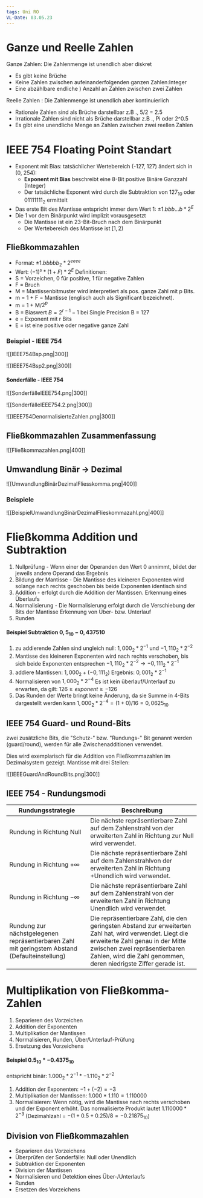 ```yaml
---
tags: Uni RO
VL-Date: 03.05.23
---
```

# Ganze und Reelle Zahlen
Ganze Zahlen: Die Zahlenmenge ist unendlich aber diskret
- Es gibt keine Brüche
- Keine Zahlen zwischen aufeinanderfolgenden ganzen Zahlen:Integer
- Eine abzählbare endliche ) Anzahl an Zahlen zwischen zwei Zahlen

Reelle Zahlen : Die Zahlenmenge ist unendlich aber kontinuierlich
- Rationale Zahlen sind als Brüche darstellbar z.B ., 5/2 = 2.5
- Irrationale Zahlen sind nicht als Brüche darstellbar z.B ., Pi oder 2^0.5
- Es gibt eine unendliche Menge an Zahlen zwischen zwei reellen Zahlen

# IEEE 754 Floating Point Standart
- Exponent mit Bias: tatsächlicher Wertebereich (-127, 127) ändert sich in (0, 254):
	- __Exponent mit Bias__ beschreibt eine 8-Bit positive Binäre Ganzzahl (Integer)
	- Der tatsächliche Exponent wird durch die Subtraktion von $127_{10}$ oder $01111111_2$ ermittelt
- Das erste Bit des Mantisse entspricht immer dem Wert 1: $\pm 1.bbb...b*2^E$
- Die 1 vor dem Binärpunkt wird implizit vorausgesetzt
	- Die Mantisse ist ein 23-Bit-Bruch nach dem Binärpunkt
	- Der Wertebereich des Mantisse ist $[ 1,2)$

## Fließkommazahlen
- Format: $\pm 1.bbbbb_2 * 2^{eeee}$
- Wert: $(-1)^s*(1+F)*2^E$
Definitionen:
- S = Vorzeichen, 0 für positive, 1 für negative Zahlen
- F = Bruch
- M = Mantissenbitmuster wird interpretiert als pos. ganze Zahl mit p Bits.
- m = 1 + F = Mantisse (englisch auch als Significant bezeichnet).
- m = 1 + M/$2^p$
- B = Biaswert $B = 2^{r-1}-1$ bei Single Precision B = 127
- e = Exponent mit r Bits
- E = ist eine positive oder negative ganze Zahl
### Beispiel - IEEE 754

![[IEEE754Bsp.png|300]]

![[IEEE754Bsp2.png|300]]

#### Sonderfälle - IEEE 754


![[SonderfälleIEEE754.png|300]]

![[SonderfälleIEEE754.2.png|300]]

![[IEEE754DenormalisierteZahlen.png|300]]

## Fließkommazahlen Zusammenfassung

![[Fließkommazahlen.png|400]]

## Umwandlung Binär $\rightarrow$ Dezimal

![[UmwandlungBinärDezimalFliesskomma.png|400]]

### Beispiele

![[BeispielUmwandlungBinärDezimalFlieskommazahl.png|400]]

# Fließkomma Addition und Subtraktion
1. Nullprüfung - Wenn einer der Operanden den Wert 0 annimmt, bildet der jeweils andere Operand das Ergebnis
2. Bildung der Mantisse - Die Mantisse des kleineren Exponenten wird solange nach rechts geschoben bis beide Exponenten identisch sind
3. Addition - erfolgt durch die Addition der Mantissen. Erkennung eines Überlaufs
4. Normalisierung - Die Normalisierung erfolgt durch die Verschiebung der Bits der Mantisse Erkennung von Über- bzw. Unterlauf
5. Runden

#### Beispiel Subtraktion $0,5_{10} - 0,4375{10}$
1. zu addierende Zahlen sind ungleich null: $1,000_2 *2^{-1}$ und $-1,110_2 * 2^{-2}$
2. Mantisse des kleineren Exponenten wird nach rechts verschoben, bis sich beide Exponenten entsprechen $-1,110_2 * 2^{-2} \rightarrow -0,111_2 * 2^{-1}$
3. addiere Mantissen: $1,000_2 + (-0,111_2)$ Ergebnis: $0,001_2*2^{-1}$
4. Normalisieren von $1,000_2 *2^{-4}$ Es ist kein überlauf/Unterlauf zu erwarten, da gilt: $126 \geq exponent \geq - 126$
5. Das Runden der Werte bringt keine Änderung, da sie Summe in 4-Bits dargestellt werden kann $1,000_2 *2^{-4} = (1 + 0)/16 = 0,0625_{10}$ 

## IEEE 754 Guard- und Round-Bits
zwei zusätzliche Bits, die "Schutz-" bzw. "Rundungs-" Bit genannt werden (guard/round), werden für alle Zwischenadditionen verwendet.

Dies wird exemplarisch für die Addition von Fließkommazahlen im Dezimalsystem gezeigt. Mantisse mit drei Stellen:

![[IEEEGuardAndRoundBits.png|300]]

## IEEE 754 - Rundungsmodi

| Rundungsstrategie                                                                              | Beschreibung                                                                                                          |
| ---------------------------------------------------------------------------------------------- | --------------------------------------------------------------------------------------------------------------------- |
| Rundung in Richtung Null                                                                       | Die nächste repräsentierbare Zahl auf dem Zahlenstrahl von der erweiterten Zahl in Richtung zur Null wird verwendet.  |
| Rundung in Richtung $+\infty$                                                                  | Die nächste repräsentierbare Zahl auf dem Zahlenstrahlvon der erweiterten Zahl in Richtung +Unendlich wird verwendet. |
| Rundung in Richtung $-\infty$                                                                  | Die nächste repräsentierbare Zahl auf dem Zahlenstrahl von der erweiterten Zahl in Richtung Unendlich wird verwendet. |
| Rundung zur nächstgelegenen repräsentierbaren Zahl mit geringstem Abstand (Defaulteinstellung) | Die repräsentierbare Zahl, die den geringsten Abstand zur erweiterten Zahl hat, wird verwendet. Liegt die erweiterte Zahl genau in der Mitte zwischen zwei repräsentierbaren Zahlen, wird die Zahl genommen, deren niedrigste Ziffer gerade ist. |

# Multiplikation von Fließkomma-Zahlen
1. Separieren des Vorzeichen
2. Addition der Exponenten
3. Multiplikation der Mantissen
4. Normalisieren, Runden, Über/Unterlauf-Prüfung
5. Ersetzung des Vorzeichens
#### Beispiel $0.5_{10} * -0.4375_{10}$
entspricht binär: $1.000_2*2^{-1} * -1.110_2*2^{-2}$
1. Addition der Exponenten: $-1 + (-2) = -3$
2. Multiplikation der Mantissen: $1.000 * 1.110 = 1.110000$
3. Normalisieren: Wenn nötig, wird die Mantisse nach rechts verschoben und der Exponent erhöht. Das normalisierte Produkt lautet $1.110000*2^{-3}$ (Dezimahlzahl = $-(1+0.5+0.25)/8 = -0.21875_{10}$)

## Division von Fließkommazahlen
- Separieren des Vorzeichens
- Überprüfen der Sonderfälle: Null oder Unendlich
- Subtraktion der Exponenten
- Division der Mantissen
- Normalisieren und Detektion eines Über-/Unterlaufs
- Runden
- Ersetzen des Vorzeichens
